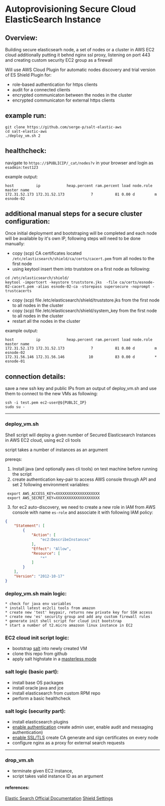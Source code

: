 # Autoprovisioning Secure Cloud ElasticSearch Instance


## Overview: 

Building secure elasticsearh node, a set of nodes or a cluster in AWS EC2 cloud
additionally putting it behnd nginx ssl proxy, listening on port 443   
and creating custom security EC2 group as a firewall

Will use AWS Cloud Plugin for automatic nodes discovery 
and trial version of ES Shield Plugin for:

* role-based authentication for https clients  
* audit for a connected clients
* encrypted communicaton between the nodes in the cluster 
* encrypted communicaton for external https clients 



##  example run: 

```shell
git clone https://github.com/serge-p/salt-elastic-aws 
cd salt-elastic-aws
./deploy_vm.sh 2 
```


## healthcheck:     

navigate to `https://$PUBLICIP/_cat/nodes?v` in your browser and 
login as `esadmin:test123` 


example output: 

```
host          ip            heap.percent ram.percent load node.role master name      
172.31.52.173 172.31.52.173            7          81 0.00 d         m      esnode-02 
```



## additional manual steps for a secure cluster configuration: 


Once initial deployment and bootstraping will be completed and each node will be available by it's own IP,
following steps will need to be done manually: 


* copy (scp) CA certificates located `/etc/elasticsearch/shield/ca/certs/cacert.pem` from all nodes to the first node 
* using keytool insert them into truststore on a first node as following:


```
cd /etc/elasticsearch/shield/
keytool -importcert -keystore truststore.jks  -file ca/certs/esnode-02-cacert.pem -alias esnode-02-ca -storepass supersecure -noprompt -trustcacerts

```

* copy (scp) file /etc/elasticsearch/shield/truststore.jks from the first node to all nodes in the cluster
* copy (scp) file /etc/elasticsearch/shield/system_key from the first node to all nodes in the cluster 
* restart all the nodes in the cluster


example output: 

```
host          ip            heap.percent ram.percent load node.role master name      
172.31.52.173 172.31.52.173            7          81 0.00 d         m      esnode-02 
172.31.56.146 172.31.56.146           10          83 0.00 d         *      esnode-01 
```


## connection details:     


save a new ssh key and public IPs  from an output of deploy_vm.sh 
and use them to connect to the new VMs as following: 

```
ssh -i test.pem ec2-user@${PUBLIC_IP}
sudo su - 
``` 


*** 


### deploy_vm.sh

Shell script will deploy a given number of Secured Elasticsearch Instances in AWS EC2 cloud, using ec2 cli tools  

script takes a number of instances as an argument


prereqs: 

1. Install java (and optionally aws cli tools) on test machine before running the script 
2. create authentication key-pair to access AWS console through API and set 2 following environment variables: 


```shell
 export AWS_ACCESS_KEY=XXXXXXXXXXXXXXXXXXXX
 export AWS_SECRET_KEY=XXXXXXXXXXXXXXXXXXXX
```

3. for ec2 auto-discovery, we need to create a new role in IAM from AWS console with name `es-role`  and associate it with following IAM policy:


```json
{
    "Statement": [
        {
            "Action": [
                "ec2:DescribeInstances"
            ],
            "Effect": "Allow",
            "Resource": [
                "*"
            ]
        }
    ],
    "Version": "2012-10-17"
}
```



### deploy_vm.sh main logic: 

~~~~
* check for java env variables 
* install latest ec2cli tools from amazon 
* create new 'test' keypair, returns new private key for SSH access  
* create new 'es' security group and add any custom firewall rules 
* generate init shell script for cloud init bootstrap 
* start a number of t2.micro amazoon linux instance in EC2 
~~~~



### EC2 cloud init script logic: 


* bootstrap [salt]() into newly created VM 
* clone this repo from github 
* apply salt highstate in a [masterless mode](https://docs.saltstack.com/en/latest/topics/tutorials/quickstart.html)


### salt logic (basic part): 

* install base OS packages 
* install oracle java and jce 
* install elasticsearch from custom RPM repo 
* perform a basic healthcheck 


### salt logic (security part): 


* install elasticsearch plugins    
* [enable authentication](https://www.elastic.co/guide/en/shield/current/enable-basic-auth.html) create admin user, enable audit and messaging authentication)  
* [enable SSL/TLS](https://www.elastic.co/guide/en/shield/current/ssl-tls.html) create CA generate and sign certificates on every node
* configure nginx as a proxy for external search requests   


*** 



### drop_vm.sh   

* terminate given EC2 instance, 
* script takes valid instance ID as an argument



#### references:


[Elastic Search Official Documentation](https://www.elastic.co/guide/en/elasticsearch/reference/current/index.html)
[Shield Settings](https://www.elastic.co/guide/en/shield/current/ref-shield-settings.html#ref-ssl-tls-setting)



